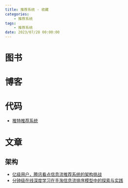 ```yaml
---
title: 推荐系统 - 收藏
categories: 
    - 推荐系统
tags:
    - 推荐系统
date: 2023/07/28 00:00:00
---
```


# 图书

# 博客

# 代码

- [推特推荐系统](https://github.com/twitter/the-algorithm)

# 文章

## 架构

- [亿级用户，腾讯看点信息流推荐系统的架构挑战](https://cloud.tencent.com/developer/article/1722298)
- [分钟级在线深度学习在手淘信息流排序模型中的探索与实践](https://juejin.cn/post/6966854683751088159)